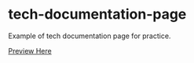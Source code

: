 # tech-documentation-page

Example of tech documentation page for practice.

[Preview Here](https://memitaru.github.io/tech-documentation-page/)
